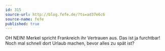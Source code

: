 ```yaml
---
id: 315
source-url: http://blog.fefe.de/?ts=ad37e6c6
source-name: fefe
published: true
---
```

OH NEIN! Merkel spricht Frankreich ihr Vertrauen aus. Das ist ja furchtbar! Noch mal schnell dort Urlaub machen, bevor alles zu spät ist?
